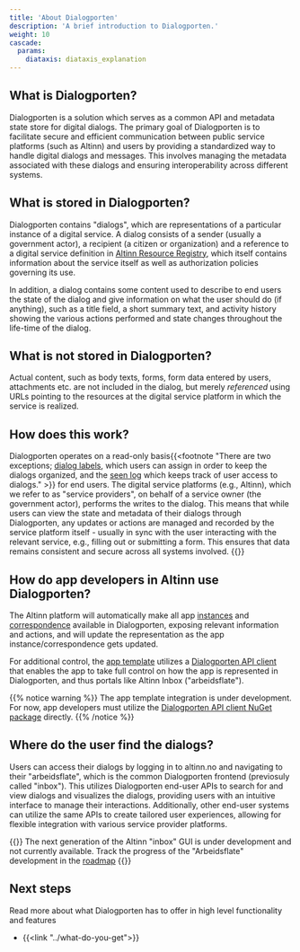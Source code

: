 ```yaml
---
title: 'About Dialogporten'
description: 'A brief introduction to Dialogporten.'
weight: 10
cascade:
  params:
    diataxis: diataxis_explanation
---
```


## What is Dialogporten?
Dialogporten is a solution which serves as a common API and metadata state store for digital dialogs. The primary goal of Dialogporten is to facilitate secure and efficient communication between public service platforms (such as Altinn) and users by providing a standardized way to handle digital dialogs and messages. This involves managing the metadata associated with these dialogs and ensuring interoperability across different systems.

## What is stored in Dialogporten?
Dialogporten contains "dialogs", which are representations of a particular instance of a digital service. A dialog consists of a sender (usually a government actor), a recipient (a citizen or organization) and a reference to a digital service definition in [Altinn Resource Registry](../../authorization/what-do-you-get/resourceregistry), which itself contains information about the service itself as well as authorization policies governing its use.

In addition, a dialog contains some content used to describe to end users the state of the dialog and give information on what the user should do (if anything), such as a title field, a short summary text, and activity history showing the various actions performed and state changes throughout the life-time of the dialog. 

## What is not stored in Dialogporten?
Actual content, such as body texts, forms, form data entered by users, attachments etc. are not included in the dialog, but merely _referenced_ using URLs pointing to the resources at the digital service platform in which the service is realized. 

## How does this work?
Dialogporten operates on a read-only basis{{<footnote "There are two exceptions; [dialog labels](../getting-started/dialogs/#dialog-labels), which users can assign in order to keep the dialogs organized, and the [seen log](../getting-started/seen-log) which keeps track of user access to dialogs." >}} for end users. The digital service platforms (e.g., Altinn), which we refer to as "service providers", on behalf of a service owner (the government actor), performs the writes to the dialog. This means that while users can view the state and metadata of their dialogs through Dialogporten, any updates or actions are managed and recorded by the service platform itself - usually in sync with the user interacting with the relevant service, e.g., filling out or submitting a form. This ensures that data remains consistent and secure across all systems involved.
{{<displayFootnotes>}}

## How do app developers in Altinn use Dialogporten?
The Altinn platform will automatically make all app [instances](../../api/models/instance/) and [correspondence](../../correspondence) available in Dialogporten, exposing relevant information and actions, and will update the representation as the app instance/correspondence gets updated. 

For additional control, the [app template](/app-template) utilizes a [Dialogporten API client](../user-guides/service-owners/api-client) that enables the app to take full control on how the app is represented in Dialogporten, and thus portals like Altinn Inbox ("arbeidsflate").

{{% notice warning %}}
The app template integration is under development. For now, app developers must utilize the [Dialogporten API client NuGet package](https://www.nuget.org/packages/Altinn.ApiClients.Dialogporten) directly.
{{% /notice %}}

## Where do the user find the dialogs?
Users can access their dialogs by logging in to altinn.no and navigating to their "arbeidsflate", which is the common Dialogporten frontend (previosuly called "inbox"). This utilizes Dialogporten end-user APIs to search for and view dialogs and visualizes the dialogs, providing users with an intuitive interface to manage their interactions. Additionally, other end-user systems can utilize the same APIs to create tailored user experiences, allowing for flexible integration with various service provider platforms.

{{<notice info>}}
The next generation of the Altinn "inbox" GUI is under development and not currently available. Track the progress of the "Arbeidsflate" development in the [roadmap](https://github.com/orgs/digdir/projects/8/views/28)
{{</notice>}}

## Next steps
Read more about what Dialogporten has to offer in high level functionality and features

* {{<link "../what-do-you-get">}}

